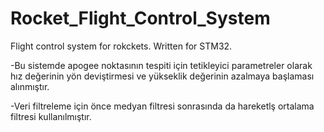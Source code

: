 # Rocket_Flight_Control_System
Flight control system for rokckets. Written for STM32.

-Bu sistemde apogee noktasının tespiti için tetikleyici parametreler olarak hız değerinin yön deviştirmesi ve yükseklik değerinin azalmaya başlaması alınmıştır.

-Veri filtreleme için önce medyan filtresi sonrasında da hareketlş ortalama filtresi kullanılmıştır.
